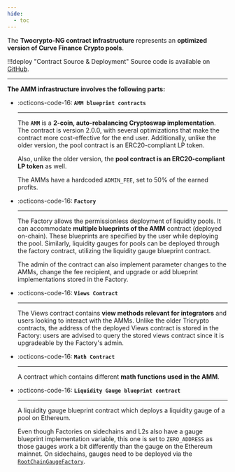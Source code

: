 ```yaml
---
hide:
  - toc
---
```


The **Twocrypto-NG contract infrastructure** represents an **optimized version of Curve Finance Crypto pools**.

!!!deploy "Contract Source & Deployment"
    Source code is available on [GitHub](https://github.com/curvefi/twocrypto-ng).


---


**The AMM infrastructure involves the following parts:**

<div class="grid cards" markdown>

-   :octicons-code-16: **`AMM blueprint contracts`**

    ---

    The **`AMM`** is a **2-coin, auto-rebalancing Cryptoswap implementation**. The contract is version 2.0.0, with several optimizations that make the contract more cost-effective for the end user. Additionally, unlike the older version, the pool contract is an ERC20-compliant LP token.

    Also, unlike the older version, the **pool contract is an ERC20-compliant LP token** as well.

    The AMMs have a hardcoded `ADMIN_FEE`, set to 50% of the earned profits.

-   :octicons-code-16: **`Factory`**

    ---

    The Factory allows the permissionless deployment of liquidity pools. It can accommodate **multiple blueprints of the AMM** contract (deployed on-chain). These blueprints are specified by the user while deploying the pool. Similarly, liquidity gauges for pools can be deployed through the factory contract, utilizing the liquidity gauge blueprint contract.

    The admin of the contract can also implement parameter changes to the AMMs, change the fee recipient, and upgrade or add blueprint implementations stored in the Factory.

-   :octicons-code-16: **`Views Contract`**

    ---

    The Views contract contains **view methods relevant for integrators** and users looking to interact with the AMMs. Unlike the older Tricrypto contracts, the address of the deployed Views contract is stored in the Factory: users are advised to query the stored views contract since it is upgradeable by the Factory's admin.

-   :octicons-code-16: **`Math Contract`**

    ---

    A contract which contains different **math functions used in the AMM**.

-   :octicons-code-16: **`Liquidity Gauge blueprint contract`**

    ---

    A liquidity gauge blueprint contract which deploys a liquidity gauge of a pool on Ethereum.

    Even though Factories on sidechains and L2s also have a gauge blueprint implementation variable, this one is set to `ZERO_ADDRESS` as those gauges work a bit differently than the gauge on the Ethereum mainnet. On sidechains, gauges need to be deployed via the [`RootChainGaugeFactory`](../../liquidity-gauges-and-minting-crv/xchain-gauges/RootGaugeFactory.md).

</div>
